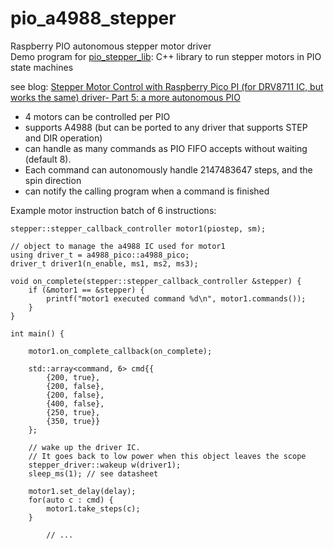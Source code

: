 # pio_a4988_stepper
Raspberry PIO autonomous stepper motor driver  
Demo program for [pio_stepper_lib](https://github.com/jancumps/pio_stepper_lib): C++ library to run stepper motors in PIO state machines

see blog: [Stepper Motor Control with Raspberry Pico PI (for DRV8711 IC, but works the same) driver- Part 5: a more autonomous PIO](https://community.element14.com/products/raspberry-pi/b/blog/posts/stepper-motor-control-with-raspberry-pico-pi-and-drv8711-driver--part-5-a-more-autonomous-pio)  

- 4 motors can be controlled per PIO
- supports A4988 (but can be ported to any driver that supports STEP and DIR operation)
- can handle as many commands as PIO FIFO accepts without waiting (default 8).  
- Each command can autonomously handle 2147483647 steps, and the spin direction
- can notify the calling program when a command is finished

Example motor instruction batch of 6 instructions:  
```
stepper::stepper_callback_controller motor1(piostep, sm);

// object to manage the a4988 IC used for motor1
using driver_t = a4988_pico::a4988_pico;
driver_t driver1(n_enable, ms1, ms2, ms3);

void on_complete(stepper::stepper_callback_controller &stepper) {
    if (&motor1 == &stepper) {
        printf("motor1 executed command %d\n", motor1.commands());
    }
}

int main() {

    motor1.on_complete_callback(on_complete);

    std::array<command, 6> cmd{{
        {200, true}, 
        {200, false},
        {200, false},
        {400, false},
        {250, true},
        {350, true}}
    };

    // wake up the driver IC. 
    // It goes back to low power when this object leaves the scope
    stepper_driver::wakeup w(driver1);
    sleep_ms(1); // see datasheet

    motor1.set_delay(delay);
    for(auto c : cmd) {
        motor1.take_steps(c);
    }

        // ...
```